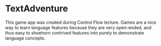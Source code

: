 # TextAdventure

This game app was created during Control Flow lecture. Games are a nice way to learn language features because they are very open-ended, and thus easy to shoehorn contrived features into purely to demonstrate language concepts.
